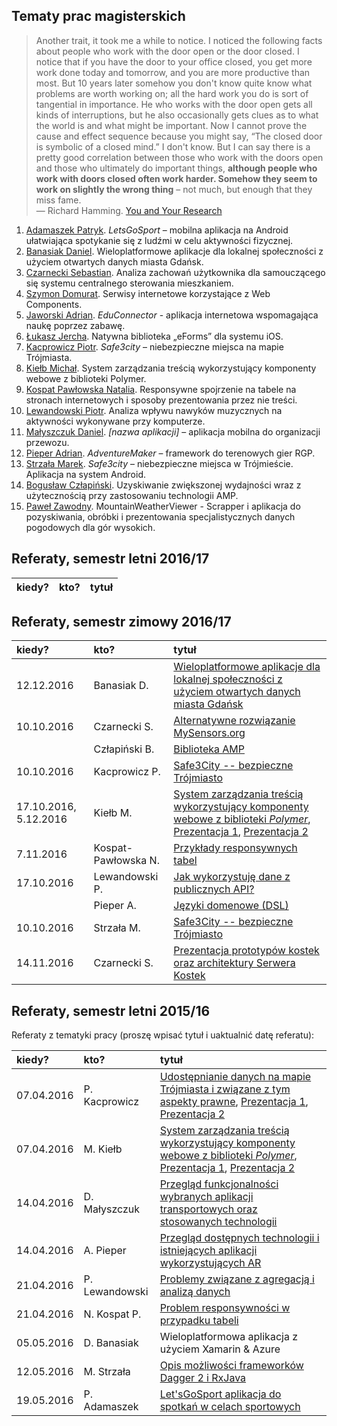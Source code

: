 ## Tematy prac magisterskich

> Another trait, it took me a while to notice. I noticed the following
> facts about people who work with the door open or the door closed. I
> notice that if you have the door to your office closed, you get more
> work done today and tomorrow, and you are more productive than
> most. But 10 years later somehow you don't know quite know what
> problems are worth working on; all the hard work you do is sort of
> tangential in importance. He who works with the door open gets all
> kinds of interruptions, but he also occasionally gets clues as to what
> the world is and what might be important. Now I cannot prove the cause
> and effect sequence because you might say, “The closed door is
> symbolic of a closed mind.” I don't know. But I can say there is a
> pretty good correlation between those who work with the doors open and
> those who ultimately do important things, **although people who work
> with doors closed often work harder. Somehow they seem to work on
> slightly the wrong thing** – not much, but enough that they miss fame.<br>
> — Richard Hamming. [You and Your Research](http://www.cs.virginia.edu/~robins/YouAndYourResearch.html)

1. [Adamaszek Patryk](https://github.com/padamaszek/seminarium-magisterskie). _LetsGoSport_ – mobilna aplikacja na Android ułatwiająca spotykanie się z ludźmi w celu aktywności fizycznej.
1. [Banasiak Daniel](https://bitbucket.org/DanBanasiak/crossplatformapplication). Wieloplatformowe aplikacje dla lokalnej społeczności z użyciem otwartych danych miasta Gdańsk.
1. [Czarnecki Sebastian](https://github.com/sebcza/haris-eye). Analiza zachowań użytkownika dla samouczącego się systemu centralnego sterowania mieszkaniem.
1. [Szymon Domurat](https://github.com/sdomurat/mgr). Serwisy internetowe korzystające z Web Components.
1. [Jaworski Adrian](https://github.com/emikser/magisterska). _EduConnector_ - aplikacja internetowa wspomagająca naukę poprzez zabawę.
1. [Łukasz Jercha](https://github.com/ljercha/MasterThesis). Natywna biblioteka „eForms” dla systemu iOS.
1. [Kacprowicz Piotr](https://github.com/Undauted/mgr). _Safe3city_ – niebezpieczne miejsca na mapie Trójmiasta.
1. [Kiełb Michał](https://github.com/mkielb/masters-thesis). System zarządzania treścią wykorzystujący komponenty webowe z biblioteki Polymer.
1. [Kospat Pawłowska Natalia](https://bitbucket.org/nkopa/seminarium_responsywnetabele). Responsywne spojrzenie na tabele na stronach internetowych i sposoby prezentowania przez nie treści.
1. [Lewandowski Piotr](https://github.com/piotrl/master-thesis). Analiza wpływu nawyków muzycznych na aktywności wykonywane przy komputerze.
1. [Małyszczuk Daniel](https://github.com/malyszdan/mgr). _[nazwa aplikacji]_ – aplikacja mobilna do organizacji przewozu.
1. [Pieper Adrian](https://github.com/adrpieper/magisterka). _AdventureMaker_ – framework do terenowych gier RGP.
1. [Strzała Marek](https://github.com/MarekAG/mgr). _Safe3city_ – niebezpieczne miejsca w Trójmieście. Aplikacja na system Android.
1. [Bogusław Człapiński](https://bitbucket.org/bczlapinski/seminarium-magisterskie). Uzyskiwanie zwiększonej wydajności wraz z użytecznością przy zastosowaniu technologii AMP.
1. [Paweł Zawodny](https://github.com/pawelzawodny/Praca-Magisterska). MountainWeatherViewer - Scrapper i aplikacja do pozyskiwania, obróbki i prezentowania specjalistycznych danych pogodowych dla gór wysokich.



## Referaty, semestr letni 2016/17

| kiedy?     | kto?            | tytuł |
| :--------- | :-------------- | :---- |


## Referaty, semestr zimowy 2016/17

| kiedy?     | kto?            | tytuł |
| :--------- | :-------------- | :---- |
| 12.12.2016 | Banasiak D. | [Wieloplatformowe aplikacje dla lokalnej społeczności z użyciem otwartych danych miasta Gdańsk](https://bitbucket.org/DanBanasiak/crossplatformapplication) |
| 10.10.2016 | Czarnecki S. | [Alternatywne rozwiązanie MySensors.org](https://www.mysensors.org/) |
| | Człapiński B. | [Biblioteka AMP](https://bitbucket.org/bczlapinski/seminarium-magisterskie/src/b79e6bc4c2fb21f22578612fa11f343594fad13b/PrezentacjaAMP.pptx?at=master&fileviewer=file-view-default) |
| 10.10.2016 | Kacprowicz P. | [Safe3City -- bezpieczne Trójmiasto](https://slides.com/marekstrzala/safe3city1) |
| 17.10.2016, 5.12.2016 | Kiełb M. | [System zarządzania treścią wykorzystujący komponenty webowe z biblioteki *Polymer*](https://github.com/mkielb/masters-thesis), [Prezentacja 1](https://github.com/mkielb/masters-thesis/blob/master/presentations/Prezentacja%203%20-%2017.10.2016.pdf), [Prezentacja 2](https://github.com/mkielb/masters-thesis/blob/master/presentations/Prezentacja%204%20-%205.12.2016.pdf) |
| 7.11.2016 | Kospat-Pawłowska N. | [Przykłady responsywnych tabel](https://bitbucket.org/nkopa/seminarium_responsywnetabele/src/078bf37cd49a255aa4b5004808622512907f4314/seminarium_referat_II.pdf) |
| 17.10.2016 | Lewandowski P. | [Jak wykorzystuję dane z publicznych API?](http://slides.com/piotrl/data-find-outs/) |
| | Pieper A. | [Języki domenowe (DSL)](https://eclipse.org/Xtext/) |
| 10.10.2016 | Strzała M. |  [Safe3City -- bezpieczne Trójmiasto](https://slides.com/marekstrzala/safe3city1) |
| 14.11.2016 | Czarnecki S. | [Prezentacja prototypów kostek oraz architektury Serwera Kostek](https://docs.google.com/presentation/d/1lApUw8bqQk-fvrcBGunnlf9U9eTYXR68jyxIoUb_1Uc/edit?usp=sharing) |

## Referaty, semestr letni 2015/16

Referaty z tematyki pracy (proszę wpisać tytuł i uaktualnić datę referatu):

| kiedy?     | kto?            | tytuł |
| :--------- | :-------------- | :---- |
| 07.04.2016 | P. Kacprowicz   | [Udostępnianie danych na mapie Trójmiasta i związane z tym aspekty prawne](https://github.com/Undauted/mgr), [Prezentacja 1](http://slides.com/undauted/deck/fullscreen), [Prezentacja 2](http://slides.com/undauted/deck-1/fullscreen) |
| 07.04.2016 | M. Kiełb        | [System zarządzania treścią wykorzystujący komponenty webowe z biblioteki *Polymer*](https://github.com/mkielb/masters-thesis), [Prezentacja 1](https://github.com/mkielb/masters-thesis/blob/master/presentations/Prezentacja%201%20-%207.04.2016.pdf), [Prezentacja 2](https://github.com/mkielb/masters-thesis/blob/master/presentations/Prezentacja%202%20-%205.05.2016.pdf) |
| 14.04.2016 | D. Małyszczuk   | [Przegląd funkcjonalności wybranych aplikacji transportowych oraz stosowanych technologii](https://github.com/malyszdan/mgr/blob/master/prezentacja/aplikacjaTransportowa.odp) |
| 14.04.2016 | A. Pieper       | [Przegląd dostępnych technologii i istniejących aplikacji wykorzystujących AR](https://github.com/Gergoybey/pracaMagisterska/blob/master/Framework%20dla%20terenowych%20gier%20RPG.pptx) |
| 21.04.2016 | P. Lewandowski  | [Problemy związane z agregacją i analizą danych](https://slides.com/piotrl/data-centric-problems/) |
| 21.04.2016 | N. Kospat P.    | [Problem responsywności w przypadku tabeli](https://bitbucket.org/nkopa/seminarium_responsywnetabele/src/104f8b6b74128878632997e4008d05b1f25ae63f/seminarium_referat_I.pdf) |
| 05.05.2016 | D. Banasiak     | Wieloplatformowa aplikacja z użyciem Xamarin & Azure |
| 12.05.2016 | M. Strzała      | [Opis możliwości frameworków Dagger 2 i RxJava](https://docs.google.com/presentation/d/1muewgLxBm3BDfbFZe6zWTn3dyZ91Z_subKXTkdltDE4/edit?usp=sharing) |
| 19.05.2016 | P. Adamaszek    | [Let'sGoSport aplikacja do spotkań w celach sportowych ](https://app.slidebean.com/p/rXJ5mrypP7/Praca-Magisterska)       |
